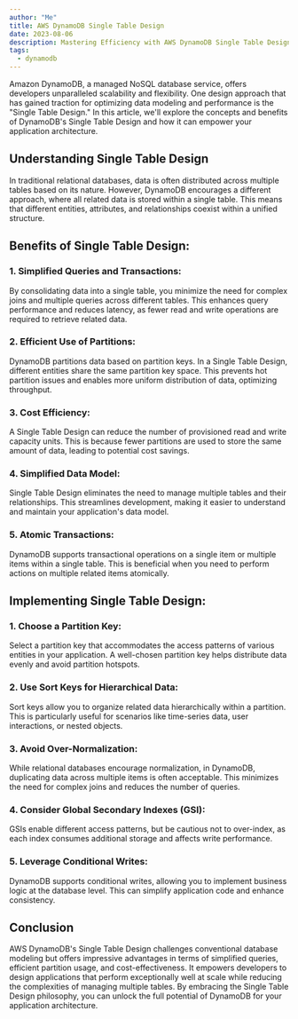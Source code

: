 ```yaml
---
author: "Me"
title: AWS DynamoDB Single Table Design
date: 2023-08-06
description: Mastering Efficiency with AWS DynamoDB Single Table Design
tags:
  - dynamodb
---
```

Amazon DynamoDB, a managed NoSQL database service, offers developers unparalleled scalability and flexibility. One design approach that has gained traction for optimizing data modeling and performance is the "Single Table Design." In this article, we'll explore the concepts and benefits of DynamoDB's Single Table Design and how it can empower your application architecture.

## Understanding Single Table Design

In traditional relational databases, data is often distributed across multiple tables based on its nature. However, DynamoDB encourages a different approach, where all related data is stored within a single table. This means that different entities, attributes, and relationships coexist within a unified structure.

## Benefits of Single Table Design:

### 1. Simplified Queries and Transactions:

By consolidating data into a single table, you minimize the need for complex joins and multiple queries across different tables. This enhances query performance and reduces latency, as fewer read and write operations are required to retrieve related data.

### 2. Efficient Use of Partitions:

DynamoDB partitions data based on partition keys. In a Single Table Design, different entities share the same partition key space. This prevents hot partition issues and enables more uniform distribution of data, optimizing throughput.

### 3. Cost Efficiency:

A Single Table Design can reduce the number of provisioned read and write capacity units. This is because fewer partitions are used to store the same amount of data, leading to potential cost savings.

### 4. Simplified Data Model:

Single Table Design eliminates the need to manage multiple tables and their relationships. This streamlines development, making it easier to understand and maintain your application's data model.

### 5. Atomic Transactions:

DynamoDB supports transactional operations on a single item or multiple items within a single table. This is beneficial when you need to perform actions on multiple related items atomically.

## Implementing Single Table Design:

### 1. Choose a Partition Key:

Select a partition key that accommodates the access patterns of various entities in your application. A well-chosen partition key helps distribute data evenly and avoid partition hotspots.

### 2. Use Sort Keys for Hierarchical Data:

Sort keys allow you to organize related data hierarchically within a partition. This is particularly useful for scenarios like time-series data, user interactions, or nested objects.

### 3. Avoid Over-Normalization:

While relational databases encourage normalization, in DynamoDB, duplicating data across multiple items is often acceptable. This minimizes the need for complex joins and reduces the number of queries.

### 4. Consider Global Secondary Indexes (GSI):

GSIs enable different access patterns, but be cautious not to over-index, as each index consumes additional storage and affects write performance.

### 5. Leverage Conditional Writes:

DynamoDB supports conditional writes, allowing you to implement business logic at the database level. This can simplify application code and enhance consistency.

## Conclusion

AWS DynamoDB's Single Table Design challenges conventional database modeling but offers impressive advantages in terms of simplified queries, efficient partition usage, and cost-effectiveness. It empowers developers to design applications that perform exceptionally well at scale while reducing the complexities of managing multiple tables. By embracing the Single Table Design philosophy, you can unlock the full potential of DynamoDB for your application architecture.